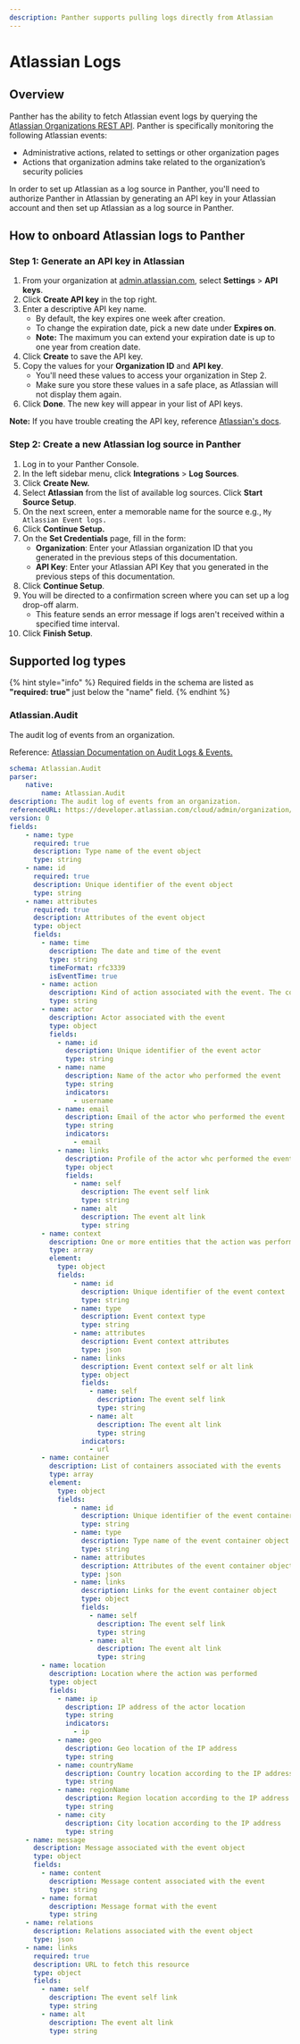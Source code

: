 ```yaml
---
description: Panther supports pulling logs directly from Atlassian
---
```


# Atlassian Logs

## Overview

Panther has the ability to fetch Atlassian event logs by querying the [Atlassian Organizations REST API](https://developer.atlassian.com/cloud/admin/organization/rest/intro/). Panther is specifically monitoring the following Atlassian events:

* Administrative actions, related to settings or other organization pages&#x20;
* Actions that organization admins take related to the organization’s security policies

In order to set up Atlassian as a log source in Panther, you'll need to authorize Panther in Atlassian by generating an API key in your Atlassian account and then set up Atlassian as a log source in Panther.&#x20;

## How to onboard Atlassian logs to Panther

### Step 1: Generate an API key in Atlassian

1. From your organization at [admin.atlassian.com](http://admin.atlassian.com/), select **Settings** > **API keys**.
2. Click **Create API key** in the top right.
3. Enter a descriptive API key name.
   * By default, the key expires one week after creation.&#x20;
   * To change the expiration date, pick a new date under **Expires on**.&#x20;
   * **Note:** The maximum you can extend your expiration date is up to one year from creation date.
4. Click **Create** to save the API key.
5. Copy the values for your **Organization ID** and **API key**.&#x20;
   * You'll need these values to access your organization in Step 2.
   * Make sure you store these values in a safe place, as Atlassian will not display them again.
6. Click **Done**. The new key will appear in your list of API keys.

**Note:** If you have trouble creating the API key, reference [Atlassian's docs](https://developer.atlassian.com/cloud/admin/organization/rest/intro/).



### Step 2: Create a new Atlassian log source in Panther

1. Log in to your Panther Console.
2. In the left sidebar menu, click **Integrations** > **Log** **Sources**.
3. Click **Create New.**
4. Select **Atlassian** from the list of available log sources. Click **Start Source Setup**.
5. On the next screen, enter a memorable name for the source e.g., `My Atlassian Event logs.`
6. Click **Continue Setup.**
7. On the **Set Credentials** page, fill in the form:&#x20;
   * **Organization**: Enter your Atlassian organization ID that you generated in the previous steps of this documentation.
   * **API Key**: Enter your Atlassian API Key that you generated in the previous steps of this documentation.
8. Click **Continue Setup**.
9. You will be directed to a confirmation screen where you can set up a log drop-off alarm.
   * This feature sends an error message if logs aren't received within a specified time interval.
10. Click **Finish Setup**.

## Supported log types

{% hint style="info" %}
Required fields in the schema are listed as **"required: true"**  just below the "name" field.
{% endhint %}

### Atlassian.Audit

The audit log of events from an organization.

Reference: [Atlassian Documentation on Audit Logs & Events.](https://developer.atlassian.com/cloud/admin/organization/rest/api-group-orgs/#api-orgs-orgid-events-get)

```yaml
schema: Atlassian.Audit
parser:
    native:
        name: Atlassian.Audit
description: The audit log of events from an organization.
referenceURL: https://developer.atlassian.com/cloud/admin/organization/rest/api-group-orgs/#api-orgs-orgid-events-get
version: 0
fields:
    - name: type
      required: true
      description: Type name of the event object
      type: string
    - name: id
      required: true
      description: Unique identifier of the event object
      type: string
    - name: attributes
      required: true
      description: Attributes of the event object
      type: object
      fields:
        - name: time
          description: The date and time of the event
          type: string
          timeFormat: rfc3339
          isEventTime: true
        - name: action
          description: Kind of action associated with the event. The complete list can be accessed with event-actions API
          type: string
        - name: actor
          description: Actor associated with the event
          type: object
          fields:
            - name: id
              description: Unique identifier of the event actor
              type: string
            - name: name
              description: Name of the actor who performed the event
              type: string
              indicators:
                - username
            - name: email
              description: Email of the actor who performed the event
              type: string
              indicators:
                - email
            - name: links
              description: Profile of the actor whc performed the event
              type: object
              fields:
                - name: self
                  description: The event self link
                  type: string
                - name: alt
                  description: The event alt link
                  type: string
        - name: context
          description: One or more entities that the action was performed against
          type: array
          element:
            type: object
            fields:
                - name: id
                  description: Unique identifier of the event context
                  type: string
                - name: type
                  description: Event context type
                  type: string
                - name: attributes
                  description: Event context attributes
                  type: json
                - name: links
                  description: Event context self or alt link
                  type: object
                  fields:
                    - name: self
                      description: The event self link
                      type: string
                    - name: alt
                      description: The event alt link
                      type: string
                  indicators:
                    - url
        - name: container
          description: List of containers associated with the events
          type: array
          element:
            type: object
            fields:
                - name: id
                  description: Unique identifier of the event container
                  type: string
                - name: type
                  description: Type name of the event container object
                  type: string
                - name: attributes
                  description: Attributes of the event container object
                  type: json
                - name: links
                  description: Links for the event container object
                  type: object
                  fields:
                    - name: self
                      description: The event self link
                      type: string
                    - name: alt
                      description: The event alt link
                      type: string
        - name: location
          description: Location where the action was performed
          type: object
          fields:
            - name: ip
              description: IP address of the actor location
              type: string
              indicators:
                - ip
            - name: geo
              description: Geo location of the IP address
              type: string
            - name: countryName
              description: Country location according to the IP address
              type: string
            - name: regionName
              description: Region location according to the IP address
              type: string
            - name: city
              description: City location according to the IP address
              type: string
    - name: message
      description: Message associated with the event object
      type: object
      fields:
        - name: content
          description: Message content associated with the event
          type: string
        - name: format
          description: Message format with the event
          type: string
    - name: relations
      description: Relations associated with the event object
      type: json
    - name: links
      required: true
      description: URL to fetch this resource
      type: object
      fields:
        - name: self
          description: The event self link
          type: string
        - name: alt
          description: The event alt link
          type: string
```
